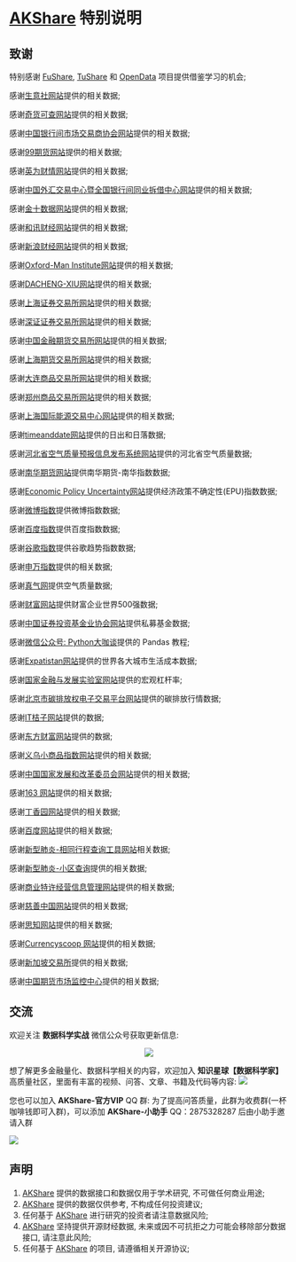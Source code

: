 # [AKShare](https://github.com/akfamily/akshare) 特别说明

## 致谢

特别感谢 [FuShare](https://github.com/jindaxiang/fushare), [TuShare](https://github.com/waditu/tushare) 和 [OpenData](https://github.com/PKUJohnson/OpenData) 项目提供借鉴学习的机会;

感谢[生意社网站](http://www.100ppi.com)提供的相关数据;

感谢[奇货可查网站](https://qhkch.com)提供的相关数据;

感谢[中国银行间市场交易商协会网站](http://www.nafmii.org.cn)提供的相关数据;

感谢[99期货网站](http://www.99qh.com)提供的相关数据;

感谢[英为财情网站](https://cn.investing.com)提供的相关数据;

感谢[中国外汇交易中心暨全国银行间同业拆借中心网站](http://www.chinamoney.com.cn)提供的相关数据;

感谢[金十数据网站](https://www.jin10.com)提供的相关数据;

感谢[和讯财经网站](http://www.hexun.com)提供的相关数据;

感谢[新浪财经网站](https://finance.sina.com.cn)提供的相关数据;

感谢[Oxford-Man Institute网站](https://realized.oxford-man.ox.ac.uk)提供的相关数据;

感谢[DACHENG-XIU网站](https://dachxiu.chicagobooth.edu)提供的相关数据;

感谢[上海证券交易所网站](http://www.sse.com.cn)提供的相关数据;

感谢[深证证券交易所网站](http://www.szse.cn)提供的相关数据;

感谢[中国金融期货交易所网站](http://www.cffex.com.cn)提供的相关数据;

感谢[上海期货交易所网站](http://www.shfe.com.cn)提供的相关数据;

感谢[大连商品交易所网站](http://www.dce.com.cn)提供的相关数据;

感谢[郑州商品交易所网站](http://www.czce.com.cn)提供的相关数据;

感谢[上海国际能源交易中心网站](http://www.ine.com.cn)提供的相关数据;

感谢[timeanddate网站](https://www.timeanddate.com)提供的日出和日落数据;

感谢[河北省空气质量预报信息发布系统网站](http://110.249.223.67)提供的河北省空气质量数据;

感谢[南华期货网站](http://www.nanhua.net)提供南华期货-南华指数数据;

感谢[Economic Policy Uncertainty网站](http://www.nanhua.net)提供经济政策不确定性(EPU)指数数据;

感谢[微博指数](https://data.weibo.com)提供微博指数数据;

感谢[百度指数](http://index.baidu.com)提供百度指数数据;

感谢[谷歌指数](https://trends.google.com)提供谷歌趋势指数数据;

感谢[申万指数](http://www.swsindex.com)提供的相关数据;

感谢[真气网](https://www.zq12369.com)提供空气质量数据;

感谢[财富网站](http://www.fortunechina.com)提供财富企业世界500强数据;

感谢[中国证券投资基金业协会网站](http://gs.amac.org.cn)提供私募基金数据;

感谢[微信公众号: Python大咖谈](https://docs.akshare.top)提供的 Pandas 教程;

感谢[Expatistan网站](https://www.expatistan.com)提供的世界各大城市生活成本数据;

感谢[国家金融与发展实验室网站](http://www.nifd.cn)提供的宏观杠杆率;

感谢[北京市碳排放权电子交易平台网站](https://www.bjets.com.cn)提供的碳排放行情数据;

感谢[IT桔子网站](https://www.itjuzi.com)提供的数据;

感谢[东方财富网站](http://data.eastmoney.com)提供的数据;

感谢[义乌小商品指数网站](http://www.ywindex.com)提供的相关数据;

感谢[中国国家发展和改革委员会网站](http://jgjc.ndrc.gov.cn)提供的相关数据;

感谢[163 网站](https://news.163.com)提供的相关数据;

感谢[丁香园网站](http://3g.dxy.cn)提供的相关数据;

感谢[百度网站](https://voice.baidu.com)提供的相关数据;

感谢[新型肺炎-相同行程查询工具网站](https://rl.inews.qq.com/h5/trip)相关数据;

感谢[新型肺炎-小区查询](https://ncov.html5.qq.com/community?channelid=1&from=singlemessage&isappinstalled=0)提供的相关数据;

感谢[商业特许经营信息管理网站](http://txjy.syggs.mofcom.gov.cn/)提供的相关数据;

感谢[慈善中国网站](http://cishan.chinanpo.gov.cn/platform/login.html)提供的相关数据;

感谢[思知网站](https://www.ownthink.com/)提供的相关数据;

感谢[Currencyscoop 网站](https://currencyscoop.com)提供的相关数据;

感谢[新加坡交易所](https://www.sgx.com/zh-hans/research-education/derivatives)提供的相关数据;

感谢[中国期货市场监控中心](http://index.cfmmc.com/index/views/index.html)提供的相关数据;

## 交流

欢迎关注 **数据科学实战** 微信公众号获取更新信息:

<div align=center>
    <img src="https://jfds-1252952517.cos.ap-chengdu.myqcloud.com/akshare/readme/qrcode/ds.png">
</div>

想了解更多金融量化、数据科学相关的内容，欢迎加入 **知识星球【数据科学家】** 高质量社区，里面有丰富的视频、问答、文章、书籍及代码等内容: ![](https://jfds-1252952517.cos.ap-chengdu.myqcloud.com/akshare/readme/qrcode/data_scientist.png)

您也可以加入 **AKShare-官方VIP** QQ 群: 为了提高问答质量，此群为收费群(一杯咖啡钱即可入群)，可以添加 **AKShare-小助手** QQ：2875328287 后由小助手邀请入群

![](https://jfds-1252952517.cos.ap-chengdu.myqcloud.com/akshare/readme/qrcode/qr_code_2875328287.jpg)

## 声明

1. [AKShare](https://github.com/akfamily/akshare) 提供的数据接口和数据仅用于学术研究, 不可做任何商业用途;
2. [AKShare](https://github.com/akfamily/akshare) 提供的数据仅供参考, 不构成任何投资建议;
3. 任何基于 [AKShare](https://github.com/akfamily/akshare) 进行研究的投资者请注意数据风险;
4. [AKShare](https://github.com/akfamily/akshare) 坚持提供开源财经数据, 未来或因不可抗拒之力可能会移除部分数据接口, 请注意此风险;
5. 任何基于 [AKShare](https://github.com/akfamily/akshare) 的项目, 请遵循相关开源协议;
